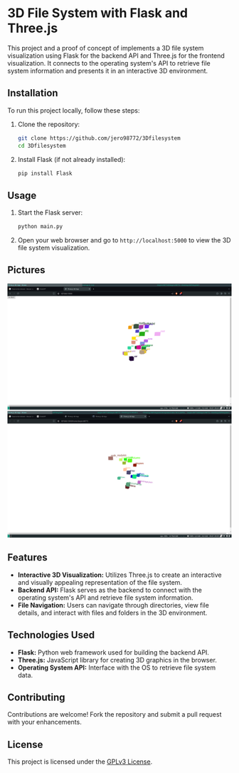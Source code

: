 # 3D File System with Flask and Three.js

This project and a proof of concept of implements a 3D file system visualization using Flask for the backend API and Three.js for the frontend visualization. It connects to the operating system's API to retrieve file system information and presents it in an interactive 3D environment.

## Installation

To run this project locally, follow these steps:

1. Clone the repository:
   ```bash
   git clone https://github.com/jero98772/3Dfilesystem
   cd 3Dfilesystem
   ```

2. Install Flask (if not already installed):
   ```bash
   pip install Flask
   ```

## Usage

1. Start the Flask server:
   ```bash
   python main.py
   ```

2. Open your web browser and go to `http://localhost:5000` to view the 3D file system visualization.

## Pictures


![](https://github.com/jero98772/3Dfilesystem/blob/main/pictures/2024-07-09-092439_1920x1080_scrot.png)
![](https://github.com/jero98772/3Dfilesystem/blob/main/pictures/2024-07-09-094901_1920x1080_scrot.png)

## Features

- **Interactive 3D Visualization:** Utilizes Three.js to create an interactive and visually appealing representation of the file system.
- **Backend API:** Flask serves as the backend to connect with the operating system's API and retrieve file system information.
- **File Navigation:** Users can navigate through directories, view file details, and interact with files and folders in the 3D environment.

## Technologies Used

- **Flask:** Python web framework used for building the backend API.
- **Three.js:** JavaScript library for creating 3D graphics in the browser.
- **Operating System API:** Interface with the OS to retrieve file system data.

## Contributing

Contributions are welcome! Fork the repository and submit a pull request with your enhancements.

## License

This project is licensed under the [GPLv3 License](link-to-license).

